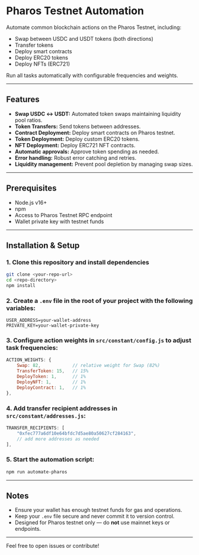 # Pharos Testnet Automation

Automate common blockchain actions on the Pharos Testnet, including:

- Swap between USDC and USDT tokens (both directions)
- Transfer tokens
- Deploy smart contracts
- Deploy ERC20 tokens
- Deploy NFTs (ERC721)

Run all tasks automatically with configurable frequencies and weights.

---

## Features

- **Swap USDC ↔ USDT:** Automated token swaps maintaining liquidity pool ratios.
- **Token Transfers:** Send tokens between addresses.
- **Contract Deployment:** Deploy smart contracts on Pharos testnet.
- **Token Deployment:** Deploy custom ERC20 tokens.
- **NFT Deployment:** Deploy ERC721 NFT contracts.
- **Automatic approvals:** Approve token spending as needed.
- **Error handling:** Robust error catching and retries.
- **Liquidity management:** Prevent pool depletion by managing swap sizes.

---

## Prerequisites

- Node.js v16+
- npm
- Access to Pharos Testnet RPC endpoint
- Wallet private key with testnet funds

---

## Installation & Setup

### 1. Clone this repository and install dependencies

```bash
git clone <your-repo-url>
cd <repo-directory>
npm install
```

### 2. Create a `.env` file in the root of your project with the following variables:

```env
USER_ADDRESS=your-wallet-address
PRIVATE_KEY=your-wallet-private-key
```

### 3. Configure action weights in `src/constant/config.js` to adjust task frequencies:

```js
ACTION_WEIGHTS: {
    Swap: 82,            // relative weight for Swap (82%)
    TransferToken: 15,   // 15%
    DeployToken: 1,      // 1%
    DeployNFT: 1,        // 1%
    DeployContract: 1,   // 1%
},
```

### 4. Add transfer recipient addresses in `src/constant/addresses.js`:

```js
TRANSFER_RECIPIENTS: [
    "0xfec777a6df10e64bfdc7d5ae80a50627cf284163",
    // add more addresses as needed
],
```

### 5. Start the automation script:

```bash
npm run automate-pharos
```

---

## Notes

- Ensure your wallet has enough testnet funds for gas and operations.
- Keep your `.env` file secure and never commit it to version control.
- Designed for Pharos testnet only — do **not** use mainnet keys or endpoints.

---

Feel free to open issues or contribute!
